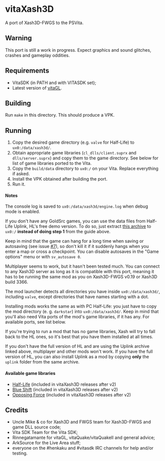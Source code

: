 # vitaXash3D
A port of Xash3D-FWGS to the PSVita.

## Warning
This port is still a work in progress. Expect graphics and sound glitches, crashes and gameplay oddities.

## Requirements
- VitaSDK (in PATH and with VITASDK set);
- Latest version of [vitaGL](https://github.com/Rinnegatamante/vitaGL).

## Building
Run `make` in this directory. This should produce a VPK.

## Running
1. Copy the desired game directory (e.g. `valve` for Half-Life) to `ux0:/data/xash3d/`.
2. Obtain appropriate game libraries (`cl_dlls/client.suprx` and `dlls/server.suprx`) and copy them to the game directory. See below for list of game libraries ported to the Vita.
3. Copy the `build/data` directory to `ux0:/` on your Vita. Replace everything if asked.
4. Install the VPK obtained after building the port.
5. Run it.

#### Notes
The console log is saved to `ux0:/data/xash3d/engine.log` when debug mode is enabled.

If you don't have any GoldSrc games, you can use the data files from Half-Life Uplink, HL's free demo version.
To do so, just extract [this archive](https://drive.google.com/file/d/18DCj4KFS7GMaBZyQ3BPgdM8s1mA7AWED/view) to `ux0:/` **instead of doing step 1** from the guide above.

Keep in mind that the game can hang for a long time when saving or autosaving (see issue [#7](https://github.com/fgsfdsfgs/vitaXash3D/issues/7)),
so don't kill it if it suddenly hangs when you enter a map or cross a checkpoint. You can disable autosaves in the "Game options" menu or with `sv_autosave 0`.

Multiplayer seems to work, but it hasn't been tested much. You can connect to any Xash3D server as long as it is compatible with this port, meaning it has to be running the same mod as you on Xash3D-FWGS v0.19 or Xash3D build 3366.

The mod launcher detects all directories you have inside `ux0:/data/xash3d/`, including `valve`, except directories that have names starting with a dot.

Installing mods works the same as with PC Half-Life: you just have to copy the mod directory (e. g. `darkstar`) into `ux0:/data/xash3d/`. Keep in mind
that you'll also need Vita ports of the mod's game libraries, if it has any. For available ports, see list below.

If you're trying to run a mod that has no game libraries, Xash will try to fall back to the HL ones, so it's best that you have them installed at all times.

If you don't have the full version of HL and are using the Uplink archive linked above, multiplayer and other mods won't work. If you have the full version of HL, you can also install Uplink as a mod by copying **only** the `uplink` folder from the same archive.

#### Available game libraries
* [Half-Life](https://github.com/fgsfdsfgs/hlsdk-xash3d) (included in vitaXash3D releases after v2)
* [Blue Shift](https://github.com/fgsfdsfgs/hlsdk-xash3d/tree/bshift) (included in vitaXash3D releases after v2)
* [Opposing Force](https://github.com/fgsfdsfgs/hlsdk-xash3d/tree/opfor) (included in vitaXash3D releases after v2)

## Credits
- Uncle Mike & co for Xash3D and FWGS team for Xash3D-FWGS and game DLL source code;
- Vita SDK Team for the Vita SDK;
- Rinnegatamante for vitaGL, vitaQuake/vitaQuakeII and general advice;
- ArkSource for the Live Area stuff;
- everyone on the #henkaku and #vitasdk IRC channels for help and/or testing.
